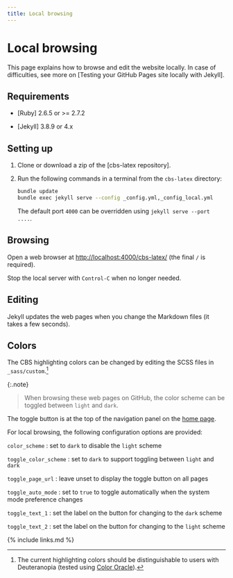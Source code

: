 ```yaml
---
title: Local browsing
---
```

# Local browsing

This page explains how to browse and edit the website locally.
In case of difficulties, see more on [Testing your GitHub Pages site locally with Jekyll].

## Requirements

- [Ruby] 2.6.5 or >= 2.7.2
    
- [Jekyll] 3.8.9 or 4.x

## Setting up

1.  Clone or download a zip of the [cbs-latex repository].

2.  Run the following commands in a terminal from the `cbs-latex` directory:
    
    ```bash
    bundle update
    bundle exec jekyll serve --config _config.yml,_config_local.yml
    ```
    
    The default port `4000` can be overridden using `jekyll serve --port ....`.

## Browsing

Open a web browser at <http://localhost:4000/cbs-latex/> (the final `/` is required).

Stop the local server with `Control-C` when no longer needed.

## Editing

Jekyll updates the web pages when you change the Markdown files (it takes a few seconds).

## Colors

The CBS highlighting colors can be changed by editing the SCSS files in `_sass/custom`.[^colors]

[^colors]:
    The current highlighting colors should be distinguishable to users with Deuteranopia
    (tested using [Color Oracle](https://colororacle.org)).

{:.note}
> When browsing these web pages on GitHub, the color scheme can be toggled between `light` and `dark`.

The toggle button is at the top of the navigation panel on the [home page](..).

For local browsing, the following configuration options are provided:

`color_scheme`
: set to `dark` to disable the `light` scheme

`toggle_color_scheme`
: set to `dark` to support toggling between `light` and `dark`

`toggle_page_url`
: leave unset to display the toggle button on all pages

`toggle_auto_mode`
: set to `true` to toggle automatically when the system mode preference changes

`toggle_text_1`
: set the label on the button for changing to the `dark` scheme

`toggle_text_2`
: set the label on the button for changing to the `light` scheme

{% include links.md %}
